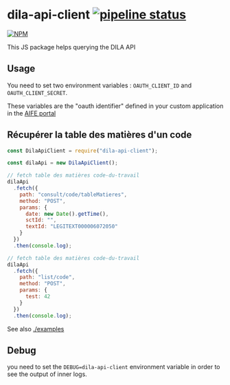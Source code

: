 # dila-api-client [![pipeline status](https://gitlab.factory.social.gouv.fr/SocialGouv/dila-api-client/badges/master/pipeline.svg)](https://gitlab.factory.social.gouv.fr/SocialGouv/dila-api-client/commits/master)

[![NPM](https://nodei.co/npm/@socialgouv/dila-api-client.png?downloads=true&downloadRank=true&stars=true)](https://www.npmjs.com/package/@socialgouv/dila-api-client)

This JS package helps querying the DILA API

## Usage

You need to set two environment variables : `OAUTH_CLIENT_ID` and `OAUTH_CLIENT_SECRET`.

These variables are the "oauth identifier" defined in your custom application in the [AIFE portal](https://developer.aife.economie.gouv.fr)

## Récupérer la table des matières d'un code

```js
const DilaApiClient = require("dila-api-client");

const dilaApi = new DilaApiClient();

// fetch table des matières code-du-travail
dilaApi
  .fetch({
    path: "consult/code/tableMatieres",
    method: "POST",
    params: {
      date: new Date().getTime(),
      sctId: "",
      textId: "LEGITEXT000006072050"
    }
  })
  .then(console.log);

// fetch table des matières code-du-travail
dilaApi
  .fetch({
    path: "list/code",
    method: "POST",
    params: {
      test: 42
    }
  })
  .then(console.log);
```

See also [./examples](./examples)

## Debug

you need to set the `DEBUG=dila-api-client` environment variable in order to see
the output of inner logs.
